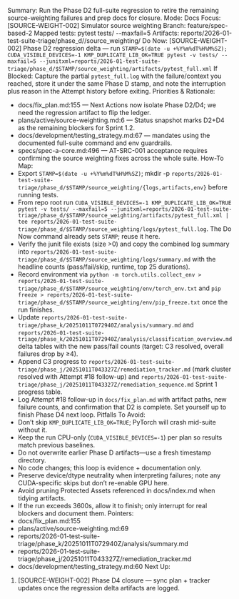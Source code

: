 Summary: Run the Phase D2 full-suite regression to retire the remaining source-weighting failures and prep docs for closure.
Mode: Docs
Focus: [SOURCE-WEIGHT-002] Simulator source weighting
Branch: feature/spec-based-2
Mapped tests: pytest tests/ --maxfail=5
Artifacts: reports/2026-01-test-suite-triage/phase_d/<STAMP>/source_weighting/
Do Now: [SOURCE-WEIGHT-002] Phase D2 regression delta — run `STAMP=$(date -u +%Y%m%dT%H%M%SZ); CUDA_VISIBLE_DEVICES=-1 KMP_DUPLICATE_LIB_OK=TRUE pytest -v tests/ --maxfail=5 --junitxml=reports/2026-01-test-suite-triage/phase_d/$STAMP/source_weighting/artifacts/pytest_full.xml`
If Blocked: Capture the partial `pytest_full.log` with the failure/context you reached, store it under the same Phase D stamp, and note the interruption plus reason in the Attempt history before exiting.
Priorities & Rationale:
- docs/fix_plan.md:155 — Next Actions now isolate Phase D2/D4; we need the regression artifact to flip the ledger.
- plans/active/source-weighting.md:6 — Status snapshot marks D2+D4 as the remaining blockers for Sprint 1.2.
- docs/development/testing_strategy.md:67 — mandates using the documented full-suite command and env guardrails.
- specs/spec-a-core.md:496 — AT-SRC-001 acceptance requires confirming the source weighting fixes across the whole suite.
How-To Map:
- Export `STAMP=$(date -u +%Y%m%dT%H%M%SZ)`; mkdir -p `reports/2026-01-test-suite-triage/phase_d/$STAMP/source_weighting/{logs,artifacts,env}` before running tests.
- From repo root run `CUDA_VISIBLE_DEVICES=-1 KMP_DUPLICATE_LIB_OK=TRUE pytest -v tests/ --maxfail=5 --junitxml=reports/2026-01-test-suite-triage/phase_d/$STAMP/source_weighting/artifacts/pytest_full.xml | tee reports/2026-01-test-suite-triage/phase_d/$STAMP/source_weighting/logs/pytest_full.log`. The Do Now command already sets `STAMP`; reuse it here.
- Verify the junit file exists (size >0) and copy the combined log summary into `reports/2026-01-test-suite-triage/phase_d/$STAMP/source_weighting/logs/summary.md` with the headline counts (pass/fail/skip, runtime, top 25 durations).
- Record environment via `python -m torch.utils.collect_env > reports/2026-01-test-suite-triage/phase_d/$STAMP/source_weighting/env/torch_env.txt` and `pip freeze > reports/2026-01-test-suite-triage/phase_d/$STAMP/source_weighting/env/pip_freeze.txt` once the run finishes.
- Update `reports/2026-01-test-suite-triage/phase_k/20251011T072940Z/analysis/summary.md` and `reports/2026-01-test-suite-triage/phase_k/20251011T072940Z/analysis/classification_overview.md` delta tables with the new pass/fail counts (target: C3 resolved, overall failures drop by ≥4).
- Append C3 progress to `reports/2026-01-test-suite-triage/phase_j/20251011T043327Z/remediation_tracker.md` (mark cluster resolved with Attempt #18 follow-up) and `reports/2026-01-test-suite-triage/phase_j/20251011T043327Z/remediation_sequence.md` Sprint 1 progress table.
- Log Attempt #18 follow-up in `docs/fix_plan.md` with artifact paths, new failure counts, and confirmation that D2 is complete. Set yourself up to finish Phase D4 next loop.
Pitfalls To Avoid:
- Don’t skip `KMP_DUPLICATE_LIB_OK=TRUE`; PyTorch will crash mid-suite without it.
- Keep the run CPU-only (`CUDA_VISIBLE_DEVICES=-1`) per plan so results match previous baselines.
- Do not overwrite earlier Phase D artifacts—use a fresh timestamp directory.
- No code changes; this loop is evidence + documentation only.
- Preserve device/dtype neutrality when interpreting failures; note any CUDA-specific skips but don’t re-enable GPU here.
- Avoid pruning Protected Assets referenced in docs/index.md when tidying artifacts.
- If the run exceeds 3600s, allow it to finish; only interrupt for real blockers and document them.
Pointers:
- docs/fix_plan.md:155
- plans/active/source-weighting.md:69
- reports/2026-01-test-suite-triage/phase_k/20251011T072940Z/analysis/summary.md
- reports/2026-01-test-suite-triage/phase_j/20251011T043327Z/remediation_tracker.md
- docs/development/testing_strategy.md:60
Next Up:
1. [SOURCE-WEIGHT-002] Phase D4 closure — sync plan + tracker updates once the regression delta artifacts are logged.
